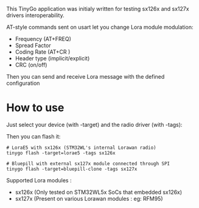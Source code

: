 
This TinyGo application was initialy written for testing sx126x and sx127x drivers interoperability.

AT-style commands sent on usart let you change Lora module modulation:

- Frequency (AT+FREQ)
- Spread Factor
- Coding Rate (AT+CR <x>)
- Header type (implicit/explicit)
- CRC (on/off)

Then you can send and receive Lora message with the defined configuration

# How to use

Just select your device (with -target) and the radio driver (with -tags): 

Then you can flash it:

```
# LoraE5 with sx126x (STM32WL's internal Lorawan radio)
tinygo flash -target=lorae5 -tags sx126x

# Bluepill with external sx127x module connected through SPI
tinygo flash -target=bluepill-clone -tags sx127x
```

Supported Lora modules : 

  * sx126x (Only tested on STM32WL5x SoCs that embedded sx126x)
  * sx127x (Present on various Lorawan modules : eg: RFM95)

